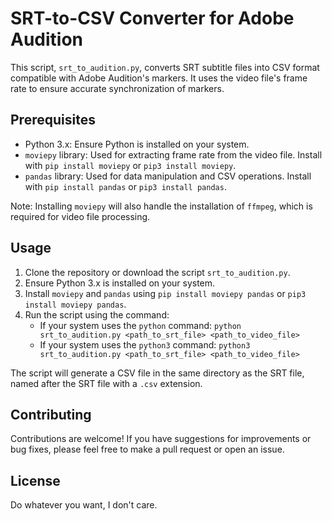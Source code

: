 # SRT-to-CSV Converter for Adobe Audition

This script, `srt_to_audition.py`, converts SRT subtitle files into CSV format compatible with Adobe Audition's markers. It uses the video file's frame rate to ensure accurate synchronization of markers.

## Prerequisites

- Python 3.x: Ensure Python is installed on your system.
- `moviepy` library: Used for extracting frame rate from the video file. Install with `pip install moviepy` or `pip3 install moviepy`.
- `pandas` library: Used for data manipulation and CSV operations. Install with `pip install pandas` or `pip3 install pandas`.

Note: Installing `moviepy` will also handle the installation of `ffmpeg`, which is required for video file processing.

## Usage

1. Clone the repository or download the script `srt_to_audition.py`.
2. Ensure Python 3.x is installed on your system.
3. Install `moviepy` and `pandas` using `pip install moviepy pandas` or `pip3 install moviepy pandas`.
4. Run the script using the command:
   - If your system uses the `python` command: `python srt_to_audition.py <path_to_srt_file> <path_to_video_file>`
   - If your system uses the `python3` command: `python3 srt_to_audition.py <path_to_srt_file> <path_to_video_file>`

The script will generate a CSV file in the same directory as the SRT file, named after the SRT file with a `.csv` extension.

## Contributing

Contributions are welcome! If you have suggestions for improvements or bug fixes, please feel free to make a pull request or open an issue.

## License

Do whatever you want, I don't care.
